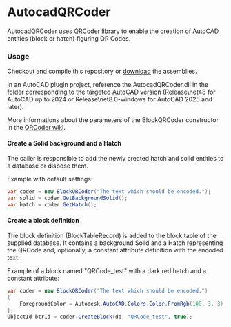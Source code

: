 # AutocadQRCoder
AutocadQRCoder uses [QRCoder library](https://github.com/codebude/QRCoder) to enable the creation of AutoCAD entities (block or hatch) figuring QR Codes.
### Usage
Checkout and compile this repository or [download](https://gilecad.azurewebsites.net/Resources/AutocadQRCoder.zip) the assemblies.

In an AutoCAD plugin project, reference the AutocadQRCoder.dll in the folder corresponding to the targeted AutoCAD version (Release\net48 for AutoCAD up to 2024 or Release\net8.0-windows for AutoCAD 2025 and later).

More informations about the parameters of the BlockQRCoder constructor in the [QRCoder wiki](https://github.com/codebude/QRCoder/wiki/How-to-use-QRCoder#3-basic-usage).

#### Create a Solid background and a Hatch
The caller is responsible to add the newly created hatch and solid entities to a database or dispose them.

Example with default settings:
```c#
var coder = new BlockQRCoder("The text which should be encoded.");
var solid = coder.GetBackgroundSolid();
var hatch = coder.GetHatch();
```

#### Create a block definition
The block definition (BlockTableRecord) is added to the block table of the supplied database. It contains a background Solid and a Hatch representing the QRCode and, optionally, a constant attribute definition with the encoded text.

Example of a block named "QRCode_test" with a dark red hatch and a constant attribute: 
```c#
var coder = new BlockQRCoder("The text which should be encoded.")
{
    ForegroundColor = Autodesk.AutoCAD.Colors.Color.FromRgb(100, 3, 3)
};
ObjectId btrId = coder.CreateBlock(db, "QRCode_test", true);
```

